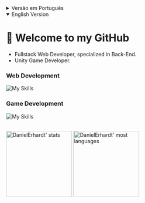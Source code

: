 <details>
<summary>Versão em Português</summary>

# 👋 Bem vindo ao meu GitHub

+ Desenvolvedor Web Fullstack, especializado em Back-End.
+ Desenvolvedor de Jogos Unity.

### Desenvolvimento Web
![My Skills](https://skills.thijs.gg/icons?i=html,css,js,typescript,react,jest,redux,docker,mysql,mongodb,nodejs,dotnet,cs,python)

### Desenvolvimento de Jogos
![My Skills](https://skills.thijs.gg/icons?i=unity,cs)

</details>

<details open>
<summary>English Version</summary>

# 👋 Welcome to my GitHub

+ Fullstack Web Developer, specialized in Back-End.
+ Unity Game Developer.

### Web Development
![My Skills](https://skills.thijs.gg/icons?i=html,css,js,typescript,react,jest,redux,docker,mysql,mongodb,nodejs,dotnet,cs,python)

### Game Development
![My Skills](https://skills.thijs.gg/icons?i=unity,cs)

</details>

<br />

<span>
<img height="180em" src="https://github-readme-stats.vercel.app/api?username=DanielErhardt&show_icons=true&theme=vision-friendly-dark" alt="DanielErhardt' stats"/>
<img height="180em" src="https://github-readme-stats.vercel.app/api/top-langs/?username=DanielErhardt&layout=compact&theme=vision-friendly-dark" alt="DanielErhardt' most languages"/>
</span>
